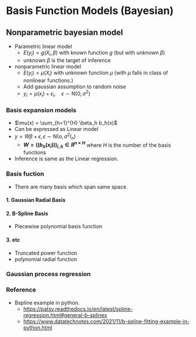 # Basis Function Models (Bayesian)
## Nonparametric bayesian model
- Parametric linear model
  - $E(y_i) = g(X_i, \beta)$ with known function $g$ (but with unknown $\beta$)
  - unknown $\beta$ is the target of inference
- nonparametric linear model
  - $E(y_i) = \mu(X_i)$ with unknown function $\mu$ (with $\mu$ falls in class of nonlinear functions.)
  - Add gaussian assumption to random noise
  - $y_i = \mu(x_i) + \epsilon_i, \quad \epsilon \sim \text{N}(0, \sigma^2)$
  
### Basis expansion models
- $\mu(x) = \sum_{h=1}^{H} \beta_h b_h(x)$
- Can be expressed as Linear model
- $y = W\beta + \epsilon, \epsilon \sim \text{N}(o, \sigma^2 I_n)$
  - **$W = ((b_h(x_i)))_{i, h} \in R^{n \times H}$** where $H$ is the number of the basis functions 
- Inference is same as the Linear regression.

### Basis fuction
- There are many basis which span same space. 

#### 1. Gaussian Radial Basis
#### 2. B-Spline Basis
- Piecewise polynomial basis function
#### 3. etc
- Truncated power function
- polynomial radial function


### Gaussian process regression


### Reference
- Bspline example in python. 
   - https://patsy.readthedocs.io/en/latest/spline-regression.html#general-b-splines
   - https://www.datatechnotes.com/2021/11/b-spline-fitting-example-in-python.html
